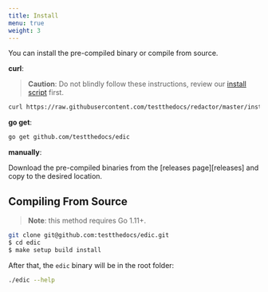 ```yaml
---
title: Install
menu: true
weight: 3
---
```


You can install the pre-compiled binary or compile from source.

**curl**:

> **Caution**: Do not blindly follow these instructions, review our [install script](https://github.com/testthedocs/ttd-cli/blob/master/install.sh) first.

```sh
curl https://raw.githubusercontent.com/testthedocs/redactor/master/install.sh | sh
```

**go get**:

```sh
go get github.com/testthedocs/edic
```

**manually**:

Download the pre-compiled binaries from the [releases page][releases] and
copy to the desired location.

## Compiling From Source

> **Note**: this method requires Go 1.11+.

```sh
git clone git@github.com:testthedocs/edic.git
$ cd edic
$ make setup build install
```

After that, the `edic` binary will be in the root folder:

```sh
./edic --help
```
